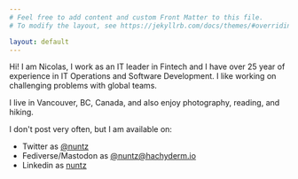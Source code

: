 ```yaml
---
# Feel free to add content and custom Front Matter to this file.
# To modify the layout, see https://jekyllrb.com/docs/themes/#overriding-theme-defaults

layout: default
---
```

Hi! I am Nicolas, I work as an IT leader in Fintech and I have over 25 year of experience in IT Operations and Software Development. I like working on challenging problems with global teams.

I live in Vancouver, BC, Canada, and also enjoy photography, reading, and hiking.

I don't post very often, but I am available on:

- <i class="fa-brands fa-twitter"></i> Twitter as [@nuntz](https://twitter.com/nuntz)
- <i class="fa-brands fa-mastodon"></i> Fediverse/Mastodon as [@nuntz@hachyderm.io](https://hachyderm.io/@nuntz)
- <i class="fa-brands fa-linkedin"></i> Linkedin as [nuntz](https://ca.linkedin.com/in/nuntz)
